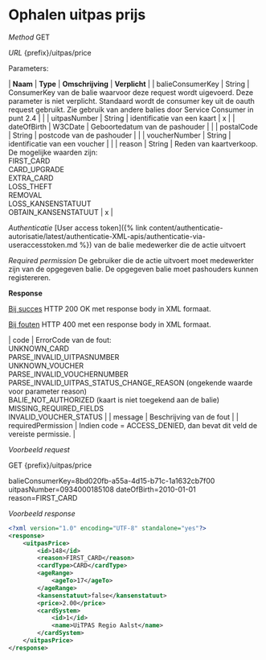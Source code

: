 ---
---

# Ophalen uitpas prijs

_Method_
GET

_URL_
{prefix}/uitpas/price

Parameters:

| **Naam** | **Type** | **Omschrijving** | **Verplicht** |
| balieConsumerKey | String | ConsumerKey van de balie waarvoor deze request wordt uigevoerd. Deze parameter is niet verplicht. Standaard wordt de consumer key uit de oauth request gebruikt. Zie gebruik van andere balies door Service Consumer in punt 2.4 |  |
| uitpasNumber | String | identificatie van een kaart | x |
| dateOfBirth | W3CDate | Geboortedatum van de pashouder |  |
| postalCode | String | postcode van de pashouder |  |
| voucherNumber | String | identificatie van een voucher |  |
| reason | String | Reden van kaartverkoop. De mogelijke waarden zijn:<br>FIRST_CARD<br>CARD_UPGRADE<br>EXTRA_CARD<br>LOSS_THEFT<br>REMOVAL<br>LOSS_KANSENSTATUUT<br>OBTAIN_KANSENSTATUUT | x |

_Authenticatie_
[User access token]({% link content/authenticatie-autorisatie/latest/authenticatie-XML-apis/authenticatie-via-useraccesstoken.md %}) van de balie medewerker die de actie uitvoert

_Required permission_
De gebruiker die de actie uitvoert moet medewerkter zijn van de opgegeven balie. De opgegeven balie moet pashouders kunnen registereren.

**Response**

<u>Bij succes</u>
HTTP 200 OK met response body in XML formaat.

<u>Bij fouten</u>
HTTP 400 met een response body in XML formaat.

| code | ErrorCode van de fout:<br>UNKNOWN_CARD<br>PARSE_INVALID_UITPASNUMBER<br>UNKNOWN_VOUCHER<br>PARSE_INVALID_VOUCHERNUMBER<br>PARSE_INVALID_UITPAS_STATUS_CHANGE_REASON (ongekende waarde voor parameter reason)<br>BALIE_NOT_AUTHORIZED (kaart is niet toegekend aan de balie)<br>MISSING_REQUIRED_FIELDS<br>INVALID_VOUCHER_STATUS |
| message | Beschrijving van de fout |
| requiredPermission | Indien code = ACCESS_DENIED, dan bevat dit veld de vereiste permissie. |

_Voorbeeld request_

GET {prefix}/uitpas/price

balieConsumerKey=8bd020fb-a55a-4d15-b71c-1a1632cb7f00
uitpasNumber=0934000185108
dateOfBirth=2010-01-01
reason=FIRST_CARD

_Voorbeeld response_


~~~xml
<?xml version="1.0" encoding="UTF-8" standalone="yes"?>
<response>
    <uitpasPrice>
        <id>148</id>
        <reason>FIRST_CARD</reason>
        <cardType>CARD</cardType>
        <ageRange>
            <ageTo>17</ageTo>
        </ageRange>
        <kansenstatuut>false</kansenstatuut>
        <price>2.00</price>
        <cardSystem>
            <id>1</id>
            <name>UiTPAS Regio Aalst</name>
        </cardSystem>
    </uitpasPrice>
</response>
~~~
